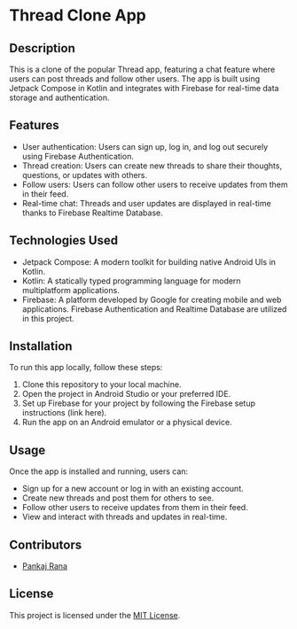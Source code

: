 # Thread Clone App

## Description
This is a clone of the popular Thread app, featuring a chat feature where users can post threads and follow other users. The app is built using Jetpack Compose in Kotlin and integrates with Firebase for real-time data storage and authentication.

## Features
- User authentication: Users can sign up, log in, and log out securely using Firebase Authentication.
- Thread creation: Users can create new threads to share their thoughts, questions, or updates with others.
- Follow users: Users can follow other users to receive updates from them in their feed.
- Real-time chat: Threads and user updates are displayed in real-time thanks to Firebase Realtime Database.

## Technologies Used
- Jetpack Compose: A modern toolkit for building native Android UIs in Kotlin.
- Kotlin: A statically typed programming language for modern multiplatform applications.
- Firebase: A platform developed by Google for creating mobile and web applications. Firebase Authentication and Realtime Database are utilized in this project.

## Installation
To run this app locally, follow these steps:
1. Clone this repository to your local machine.
2. Open the project in Android Studio or your preferred IDE.
3. Set up Firebase for your project by following the Firebase setup instructions (link here).
4. Run the app on an Android emulator or a physical device.

## Usage
Once the app is installed and running, users can:
- Sign up for a new account or log in with an existing account.
- Create new threads and post them for others to see.
- Follow other users to receive updates from them in their feed.
- View and interact with threads and updates in real-time.

## Contributors
- [Pankaj Rana ](https://github.com/aspirers01)

## License
This project is licensed under the [MIT License](LICENSE).
